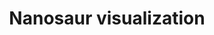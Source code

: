 ---
title: "Nanosaur visualization"
excerpt: "How to debug and visualize what the robot is doing."
permalink: /tutorial/visualize/
classes: wide
header:
  teaser: /assets/images/collections/tutorial/configure/nanosaur-robot-config.png
---